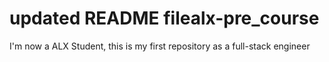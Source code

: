 # updated README filealx-pre_course
I'm now a ALX Student, this is my first repository as a full-stack engineer
